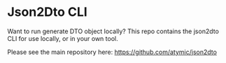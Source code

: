 # Json2Dto CLI

Want to run generate DTO object locally? This repo contains the json2dto CLI for use locally, or in your own tool.

Please see the main repository here:
https://github.com/atymic/json2dto
